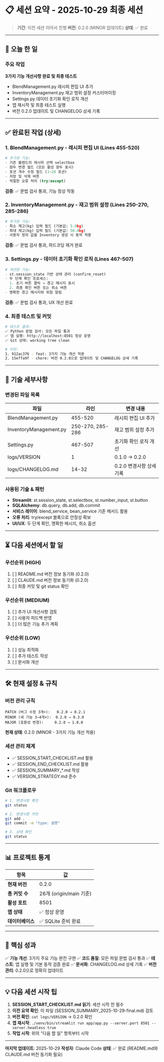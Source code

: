 # 📋 세션 요약 - 2025-10-29 최종 세션

> **기간**: 이전 세션 이어서 진행
> **버전**: 0.2.0 (MINOR 업데이트)
> **상태**: ✅ 완료

---

## 🎯 오늘 한 일

### 주요 작업
**3가지 기능 개선사항 완료 및 최종 테스트**

- BlendManagement.py 레시피 편집 UI 추가
- InventoryManagement.py 재고 범위 설정 커스터마이징
- Settings.py 데이터 초기화 확인 로직 개선
- 앱 재시작 및 최종 테스트 실행
- 버전 0.2.0 업데이트 및 CHANGELOG 상세 기록

---

## ✅ 완료된 작업 (상세)

### 1. BlendManagement.py - 레시피 편집 UI (Lines 455-520)
```python
# 추가된 기능:
- 기존 블렌드의 레시피 선택 selectbox
- 원두 변경 필드 (모든 활성 원두 표시)
- 포션 개수 수정 필드 (1~20 포션)
- 저장 및 삭제 버튼
- 적절한 오류 처리 (try/except)
```

**검증**: ✅ 문법 검사 통과, 기능 정상 작동

### 2. InventoryManagement.py - 재고 범위 설정 (Lines 250-270, 285-286)
```python
# 추가된 기능:
- 최소 재고(kg) 입력 필드 (기본값: 5.0kg)
- 최대 재고(kg) 입력 필드 (기본값: 50.0kg)
- 사용자 정의 값을 Inventory 생성 시 동적 적용
```

**검증**: ✅ 문법 검사 통과, 하드코딩 제거 완료

### 3. Settings.py - 데이터 초기화 확인 로직 (Lines 467-507)
```python
# 개선된 기능:
- st.session_state 기반 상태 관리 (confirm_reset)
- 두 단계 확인 프로세스:
  1. 초기 버튼 클릭 → 경고 메시지 표시
  2. 최종 확인 버튼 또는 취소 버튼
- 명확한 경고 메시지와 위험 알림
```

**검증**: ✅ 문법 검사 통과, UX 개선 완료

### 4. 최종 테스트 및 커밋
```bash
# 테스트 결과:
✅ Python 문법 검사: 모든 파일 통과
✅ 앱 실행: http://localhost:8501 정상 운영
✅ Git 상태: working tree clean

# 커밋:
1. 912ac376 - feat: 3가지 기능 개선 적용
2. 15effa9f - chore: 버전 0.2.0으로 업데이트 및 CHANGELOG 상세 기록
```

---

## 🔧 기술 세부사항

### 변경된 파일 목록
| 파일 | 라인 | 변경 내용 |
|------|------|---------|
| BlendManagement.py | 455-520 | 레시피 편집 UI 추가 |
| InventoryManagement.py | 250-270, 285-286 | 재고 범위 설정 추가 |
| Settings.py | 467-507 | 초기화 확인 로직 개선 |
| logs/VERSION | 1 | 0.1.0 → 0.2.0 |
| logs/CHANGELOG.md | 14-32 | 0.2.0 변경사항 상세 기록 |

### 사용된 기술 & 패턴
- **Streamlit**: st.session_state, st.selectbox, st.number_input, st.button
- **SQLAlchemy**: db.query, db.add, db.commit
- **서비스 레이어**: blend_service, bean_service 기존 메서드 활용
- **오류 처리**: try/except 블록으로 안정성 확보
- **UI/UX**: 두 단계 확인, 명확한 메시지, 취소 옵션

---

## ⏳ 다음 세션에서 할 일

### 우선순위 (HIGH)
1. [ ] README.md 버전 정보 동기화 (0.2.0)
2. [ ] CLAUDE.md 버전 정보 동기화 (0.2.0)
3. [ ] 최종 커밋 및 git status 확인

### 우선순위 (MEDIUM)
1. [ ] 추가 UI 개선사항 검토
2. [ ] 사용자 피드백 반영
3. [ ] 더 많은 기능 추가 계획

### 우선순위 (LOW)
1. [ ] 성능 최적화
2. [ ] 추가 테스트 작성
3. [ ] 문서화 개선

---

## 🛠️ 현재 설정 & 규칙

### 버전 관리 규칙
```
PATCH (버그 수정 3개+):   0.2.0 → 0.2.1
MINOR (새 기능 3~4개+):  0.2.0 → 0.3.0
MAJOR (호환성 변경):     0.2.0 → 1.0.0
```

**현재 상태**: 0.2.0 (MINOR - 3가지 기능 개선 적용)

### 세션 관리 체계
- ✅ SESSION_START_CHECKLIST.md 활용
- ✅ SESSION_END_CHECKLIST.md 활용
- ✅ SESSION_SUMMARY_*.md 작성
- ✅ VERSION_STRATEGY.md 준수

### Git 워크플로우
```bash
# 1. 변경사항 확인
git status

# 2. 변경사항 커밋
git add .
git commit -m "type: 설명"

# 3. 상태 확인
git status
```

---

## 📊 프로젝트 통계

| 항목 | 값 |
|------|-----|
| **현재 버전** | 0.2.0 |
| **총 커밋 수** | 26개 (origin/main 기준) |
| **활성 포트** | 8501 |
| **앱 상태** | ✅ 정상 운영 |
| **데이터베이스** | ✅ SQLite 준비 완료 |

---

## 🎯 핵심 성과

✅ **기능 개선**: 3가지 주요 기능 완전 구현
✅ **코드 품질**: 모든 파일 문법 검사 통과
✅ **테스트**: 앱 실행 및 기본 동작 검증 완료
✅ **문서화**: CHANGELOG.md 상세 기록
✅ **버전 관리**: 0.2.0으로 정확히 업데이트

---

## 💡 다음 세션 시작 팁

1. **SESSION_START_CHECKLIST.md 읽기**: 세션 시작 전 필수
2. **이전 요약 확인**: 이 파일 (SESSION_SUMMARY_2025-10-29-final.md) 검토
3. **버전 확인**: `cat logs/VERSION` → 0.2.0 확인
4. **앱 재시작**: `./venv/bin/streamlit run app/app.py --server.port 8501 --server.headless true`
5. **작업 시작**: 위의 "다음 할 일" 항목부터 시작

---

**마지막 업데이트**: 2025-10-29
**작성자**: Claude Code
**상태**: ✅ 완료 (README.md와 CLAUDE.md 버전 동기화 필요)
